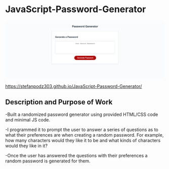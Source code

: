 # JavaScript-Password-Generator

![screenshot of webpage](assets/images/JS-Password-Generator-Screenshot.png)

https://stefanpodz303.github.io/JavaScript-Password-Generator/


## Description and Purpose of Work

-Built a randomized password generator using provided HTML/CSS code and minimal JS code.

-I programmed it to prompt the user to answer a series of questions as to what their preferences are when creating a random password. For example, how many characters would they like it to be and what kinds of characters would they like in it?

-Once the user has answered the questions with their preferences a random password is generated for them. 